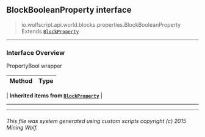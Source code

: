 ## BlockBooleanProperty __interface__

>io.wolfscript.api.world.blocks.properties.BlockBooleanProperty
>Extends [`BlockProperty`](BlockProperty.md)

---

### Interface Overview

PropertyBool wrapper

Method | Type   
--- | :--- 
 |
__Inherited items from [`BlockProperty`](BlockProperty.md)__ |





---



---


###### This file was system generated using custom scripts copyright (c) 2015 Mining Wolf.
	

